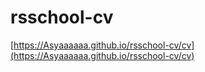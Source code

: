 # rsschool-cv


[https://Asyaaaaaa.github.io/rsschool-cv/cv](https://Asyaaaaaa.github.io/rsschool-cv/cv)